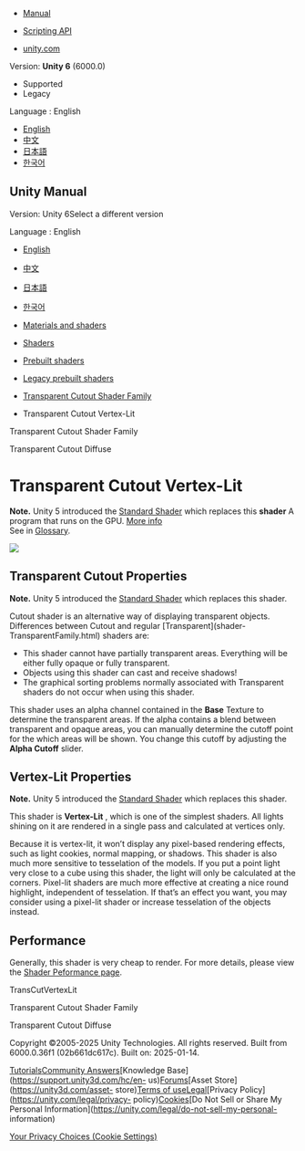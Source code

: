 [](https://docs.unity3d.com)

  * [Manual](../Manual/index.html)
  * [Scripting API](../ScriptReference/index.html)

  * [unity.com](https://unity.com/)

Version: **Unity 6** (6000.0)

  * Supported
  * Legacy

Language : English

  * [English](/Manual/shader-TransCutVertexLit.html)
  * [中文](/cn/current/Manual/shader-TransCutVertexLit.html)
  * [日本語](/ja/current/Manual/shader-TransCutVertexLit.html)
  * [한국어](/kr/current/Manual/shader-TransCutVertexLit.html)

[](https://docs.unity3d.com)

## Unity Manual

Version: Unity 6Select a different version

Language : English

  * [English](/Manual/shader-TransCutVertexLit.html)
  * [中文](/cn/current/Manual/shader-TransCutVertexLit.html)
  * [日本語](/ja/current/Manual/shader-TransCutVertexLit.html)
  * [한국어](/kr/current/Manual/shader-TransCutVertexLit.html)

  * [Materials and shaders](materials-and-shaders.html)
  * [Shaders](Shaders.html)
  * [Prebuilt shaders](shader-built-in-landing.html)
  * [Legacy prebuilt shaders](Built-inShaderGuide.html)
  * [Transparent Cutout Shader Family](shader-TransparentCutoutFamily.html)
  * Transparent Cutout Vertex-Lit

[](shader-TransparentCutoutFamily.html)

Transparent Cutout Shader Family

[](shader-TransCutDiffuse.html)

Transparent Cutout Diffuse

# Transparent Cutout Vertex-Lit

**Note.** Unity 5 introduced the [Standard Shader](shader-StandardShader.html)
which replaces this **shader** A program that runs on the GPU. [More
info](Shaders.html)  
See in [Glossary](Glossary.html#Shader).

![](../uploads/Shaders/Shader-TransCutoutVertex.jpg)

## Transparent Cutout Properties

**Note.** Unity 5 introduced the [Standard Shader](shader-StandardShader.html)
which replaces this shader.

Cutout shader is an alternative way of displaying transparent objects.
Differences between Cutout and regular [Transparent](shader-
TransparentFamily.html) shaders are:

  * This shader cannot have partially transparent areas. Everything will be either fully opaque or fully transparent.
  * Objects using this shader can cast and receive shadows!
  * The graphical sorting problems normally associated with Transparent shaders do not occur when using this shader.

This shader uses an alpha channel contained in the **Base** Texture to
determine the transparent areas. If the alpha contains a blend between
transparent and opaque areas, you can manually determine the cutoff point for
the which areas will be shown. You change this cutoff by adjusting the **Alpha
Cutoff** slider.

## Vertex-Lit Properties

**Note.** Unity 5 introduced the [Standard Shader](shader-StandardShader.html)
which replaces this shader.

This shader is **Vertex-Lit** , which is one of the simplest shaders. All
lights shining on it are rendered in a single pass and calculated at vertices
only.

Because it is vertex-lit, it won’t display any pixel-based rendering effects,
such as light cookies, normal mapping, or shadows. This shader is also much
more sensitive to tesselation of the models. If you put a point light very
close to a cube using this shader, the light will only be calculated at the
corners. Pixel-lit shaders are much more effective at creating a nice round
highlight, independent of tesselation. If that’s an effect you want, you may
consider using a pixel-lit shader or increase tesselation of the objects
instead.

## Performance

Generally, this shader is very cheap to render. For more details, please view
the [Shader Peformance page](shader-Performance.html).

TransCutVertexLit

[](shader-TransparentCutoutFamily.html)

Transparent Cutout Shader Family

[](shader-TransCutDiffuse.html)

Transparent Cutout Diffuse

Copyright ©2005-2025 Unity Technologies. All rights reserved. Built from
6000.0.36f1 (02b661dc617c). Built on: 2025-01-14.

[Tutorials](https://learn.unity.com/)[Community
Answers](https://answers.unity3d.com)[Knowledge
Base](https://support.unity3d.com/hc/en-
us)[Forums](https://forum.unity3d.com)[Asset Store](https://unity3d.com/asset-
store)[Terms of
use](https://docs.unity3d.com/Manual/TermsOfUse.html)[Legal](https://unity.com/legal)[Privacy
Policy](https://unity.com/legal/privacy-
policy)[Cookies](https://unity.com/legal/cookie-policy)[Do Not Sell or Share
My Personal Information](https://unity.com/legal/do-not-sell-my-personal-
information)

[Your Privacy Choices (Cookie Settings)](javascript:void\(0\);)

